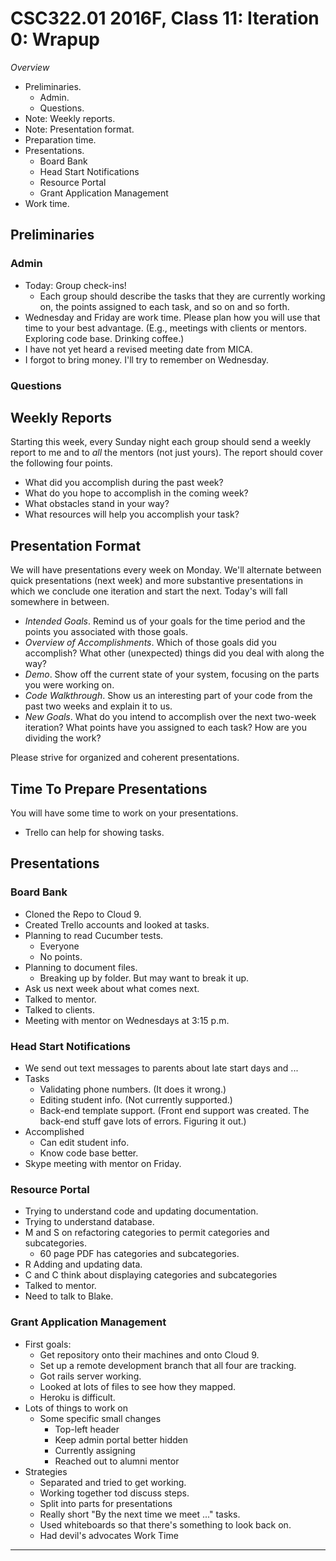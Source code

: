 CSC322.01 2016F, Class 11: Iteration 0: Wrapup
==============================================

_Overview_

* Preliminaries.
    * Admin.
    * Questions.
* Note: Weekly reports.
* Note: Presentation format.
* Preparation time.
* Presentations.
    * Board Bank
    * Head Start Notifications
    * Resource Portal
    * Grant Application Management
* Work time.

Preliminaries
-------------

### Admin

* Today: Group check-ins!
    * Each group should describe the tasks that they are currently working
      on, the points assigned to each task, and so on and so forth.
* Wednesday and Friday are work time.  Please plan how you will use that
  time to your best advantage.  (E.g., meetings with clients or mentors.
  Exploring code base.  Drinking coffee.)
* I have not yet heard a revised meeting date from MICA.
* I forgot to bring money.  I'll try to remember on Wednesday.

### Questions

Weekly Reports
--------------

Starting this week, every Sunday night each group should send a weekly
report to me and to *all* the mentors (not just yours).  The report
should cover the following four points.

* What did you accomplish during the past week?
* What do you hope to accomplish in the coming week?
* What obstacles stand in your way?
* What resources will help you accomplish your task?

Presentation Format
-------------------

We will have presentations every week on Monday.  We'll alternate between
quick presentations (next week) and more substantive presentations in
which we conclude one iteration and start the next.  Today's will fall
somewhere in between.

* _Intended Goals_.  Remind us of your goals for the time period and
  the points you associated with those goals.
* _Overview of Accomplishments_.  Which of those goals did you accomplish?
  What other (unexpected) things did you deal with along the way?
* _Demo_.  Show off the current state of your system, focusing on the
  parts you were working on.
* _Code Walkthrough_.  Show us an interesting part of your code from the
  past two weeks and explain it to us.  
* _New Goals_.  What do you intend to accomplish over the next 
  two-week iteration? What points have you assigned to each task?
  How are you dividing the work?

Please strive for organized and coherent presentations.

Time To Prepare Presentations
-----------------------------

You will have some time to work on your presentations.

* Trello can help for showing tasks.

Presentations
-------------

### Board Bank

* Cloned the Repo to Cloud 9.
* Created Trello accounts and looked at tasks.
* Planning to read Cucumber tests.
    * Everyone
    * No points.
* Planning to document files.
    * Breaking up by folder.  But may want to break it up.
* Ask us next week about what comes next.
* Talked to mentor.
* Talked to clients.
* Meeting with mentor on Wednesdays at 3:15 p.m.

### Head Start Notifications

* We send out text messages to parents about late start days and ...
* Tasks
    * Validating phone numbers.  (It does it wrong.)
    * Editing student info.  (Not currently supported.)
    * Back-end template support.  (Front end support was created.  The
      back-end stuff gave lots of errors.  Figuring it out.)
* Accomplished
    * Can edit student info.
    * Know code base better.
* Skype meeting with mentor on Friday.

### Resource Portal

* Trying to understand code and updating documentation.
* Trying to understand database.
* M and S on refactoring categories to permit categories and subcategories.
    * 60 page PDF has categories and subcategories.
* R Adding and updating data.
* C and C think about displaying categories and subcategories
* Talked to mentor.
* Need to talk to Blake.

### Grant Application Management

* First goals: 
    * Get repository onto their machines and onto Cloud 9.
    * Set up a remote development branch that all four are tracking.
    * Got rails server working.
    * Looked at lots of files to see how they mapped.
    * Heroku is difficult.
* Lots of things to work on
    * Some specific small changes
        * Top-left header
        * Keep admin portal better hidden
        * Currently assigning
        * Reached out to alumni mentor
* Strategies
    * Separated and tried to get working.
    * Working together tod discuss steps.
    * Split into parts for presentations
    * Really short "By the next time we meet ..." tasks.
    * Used whiteboards so that there's something to look back on.
    * Had devil's advocates
Work Time
---------
